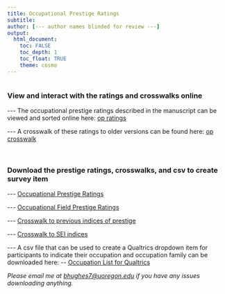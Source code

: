 ```yaml
---
title: Occupational Prestige Ratings
subtitle: 
author: [--- author names blinded for review ---]
output: 
  html_document:
    toc: FALSE
    toc_depth: 1
    toc_float: TRUE
    theme: cosmo
---
```


```{r load_packages, message=FALSE, warning=FALSE, include=FALSE} 

```

### View and interact with the ratings and crosswalks online

--- The occupational prestige ratings described in the manuscript can be viewed and sorted online here:
[op ratings](https://occupational-prestige.github.io/opratings/opratings.html)

--- A crosswalk of these ratings to older versions can be found here:
[op crosswalk](https://occupational-prestige.github.io/opratings/opcrosswalk.html)

<br>

### Download the prestige ratings, crosswalks, and csv to create survey item 

--- [Occupational Prestige Ratings](https://osf.io/download/kcx2e/?view_only=87691c74b7fa411682ff488ba0e61558)

--- [Occupational Field Prestige Ratings](https://osf.io/download/85sre/?view_only=87691c74b7fa411682ff488ba0e61558)

--- [Crosswalk to previous indices of prestige](https://osf.io/download/arju6/?view_only=87691c74b7fa411682ff488ba0e61558)

--- [Crosswalk to SEI indices](https://osf.io/download/nh89y/?view_only=87691c74b7fa411682ff488ba0e61558)

--- A csv file that can be used to create a Qualtrics dropdown item for participants to indicate their occupation and occupation family can be downloaded here: 
-- [Occupation List for Qualtrics](https://osf.io/download/uqmpn/?view_only=87691c74b7fa411682ff488ba0e61558)


*Please email me at bhughes7@uoregon.edu if you have any issues downloading anything.*

